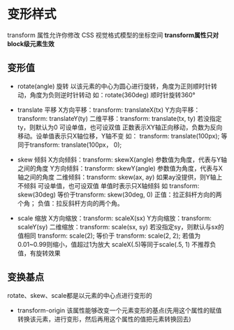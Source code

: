 # 变形样式

transform 属性允许你修改 CSS 视觉格式模型的坐标空间
**transform属性只对block级元素生效**

## 变形值

- rotate(angle)  旋转
以该元素的中心为圆心进行旋转，角度为正则顺时针转动，角度为负则逆时针转动
如：rotate(360deg) 顺时针旋转360°

- translate  平移
X方向平移：transform: translateX(tx)
Y方向平移：transform: translateY(ty)
二维平移：transform: translate(tx, ty) 若没指定ty，则默认为0
可设单值，也可设双值
正数表示XY轴正向移动，负数为反向移动。设单值表示只X轴位移，Y轴不变
如： transform: translate(100px); 等同于transform: translate(100px， 0);

- skew  倾斜
X方向倾斜：transform: skewX(angle) 参数值为角度，代表与Y轴之间的角度
Y方向倾斜：transform: skewY(angle) 参数值为角度，代表与X轴之间的角度
二维倾斜：transform: skew(ax, ay) 如果ay没提供，则Y轴上不倾斜
可设单值，也可设双值
单值时表示只X轴倾斜 如 transform: skew(30deg) 等价于transform: skew(30deg, 0)
正值：拉正斜杆方向的两个角； 负值：拉反斜杆方向的两个角。

- scale  缩放
X方向缩放：transform: scaleX(sx)
Y方向缩放：transform: scaleY(sy)
二维缩放：transform: scale(sx, sy) 若没指定sy，则默认与sx的值相同
transform: scale(2); 等价于 transform: scale(2, 2);
若值为0.01~0.99则缩小，值超过1为放大
scaleX(.5)等同于scale(.5, 1)
不推荐负值，有旋转效果

## 变换基点

rotate、skew、scale都是以元素的中心点进行变形的

- transform-origin 该属性能够改变一个元素变形的基点(先用这个属性的赋值转换该元素，进行变形，然后再用这个属性的值把元素转换回去)
